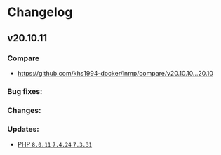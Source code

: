# Changelog

## v20.10.11

### Compare

* https://github.com/khs1994-docker/lnmp/compare/v20.10.10...20.10

### Bug fixes:

### Changes:

### Updates:

* [PHP `8.0.11` `7.4.24` `7.3.31`](https://www.php.net/ChangeLog-8.php#8.0.11)
